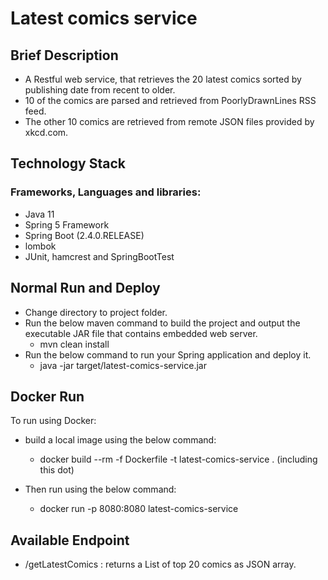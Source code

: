 # Latest comics service

## Brief Description
- A Restful web service, that retrieves the 20 latest comics sorted by publishing date from recent to older. 
- 10 of the comics are parsed and retrieved from PoorlyDrawnLines RSS feed.
- The other 10 comics are retrieved from remote JSON files provided by xkcd.com.

## Technology Stack
### Frameworks, Languages and libraries:
- Java 11
- Spring 5 Framework
- Spring Boot (2.4.0.RELEASE)
- lombok
- JUnit, hamcrest and SpringBootTest
    
## Normal Run and Deploy
- Change directory to project folder.
- Run the below maven command to build the project and output the executable JAR file that contains embedded web server.
    - mvn clean install
- Run the below command to run your Spring application and deploy it.
    - java -jar target/latest-comics-service.jar
     
 ## Docker Run
 To run using Docker:
 - build a local image using the below command:
    - docker build --rm -f Dockerfile -t latest-comics-service . (including this dot)
    
 - Then run using the below command:
    - docker run -p 8080:8080 latest-comics-service
  
## Available Endpoint
- /getLatestComics : returns a List of top 20 comics as JSON array.
    
